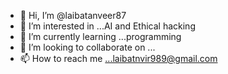 - 👋 Hi, I’m @laibatanveer87
- 👀 I’m interested in ...AI and Ethical hacking
- 🌱 I’m currently learning ...programming
- 💞️ I’m looking to collaborate on ...
- 📫 How to reach me ...laibatnvir989@gmail.com

<!---
laibatanveer87/laibatanveer87 is a ✨ special ✨ repository because its `README.md` (this file) appears on your GitHub profile.
You can click the Preview link to take a look at your changes.
--->
